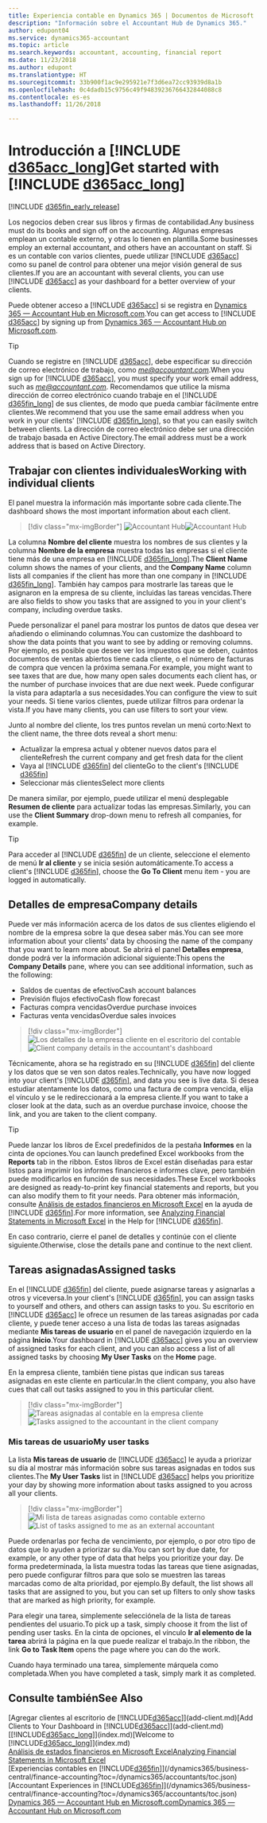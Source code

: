 ```yaml
---
title: Experiencia contable en Dynamics 365 | Documentos de Microsoft
description: "Información sobre el Accountant Hub de Dynamics 365."
author: edupont04
ms.service: dynamics365-accountant
ms.topic: article
ms.search.keywords: accountant, accounting, financial report
ms.date: 11/23/2018
ms.author: edupont
ms.translationtype: HT
ms.sourcegitcommit: 33b900f1ac9e295921e7f3d6ea72cc93939d8a1b
ms.openlocfilehash: 0c4dadb15c9756c49f94839236766432844088c8
ms.contentlocale: es-es
ms.lasthandoff: 11/26/2018

---
```

# <a name="get-started-with-include-d365acclongincludesd365acclongmdmd"></a><span data-ttu-id="3ec66-103">Introducción a [!INCLUDE [d365acc_long](includes/d365acc_long_md.md)]</span><span class="sxs-lookup"><span data-stu-id="3ec66-103">Get started with [!INCLUDE [d365acc_long](includes/d365acc_long_md.md)]</span></span>
[!INCLUDE [d365fin_early_release](includes/d365fin_early_release.md.md)]

<span data-ttu-id="3ec66-104">Los negocios deben crear sus libros y firmas de contabilidad.</span><span class="sxs-lookup"><span data-stu-id="3ec66-104">Any business must do its books and sign off on the accounting.</span></span> <span data-ttu-id="3ec66-105">Algunas empresas emplean un contable externo, y otras lo tienen en plantilla.</span><span class="sxs-lookup"><span data-stu-id="3ec66-105">Some businesses employ an external accountant, and others have an accountant on staff.</span></span> <span data-ttu-id="3ec66-106">Si es un contable con varios clientes, puede utilizar [!INCLUDE [d365acc](includes/d365acc_md.md)] como su panel de control para obtener una mejor visión general de sus clientes.</span><span class="sxs-lookup"><span data-stu-id="3ec66-106">If you are an accountant with several clients, you can use [!INCLUDE [d365acc](includes/d365acc_md.md)] as your dashboard for a better overview of your clients.</span></span>  

<span data-ttu-id="3ec66-107">Puede obtener acceso a [!INCLUDE [d365acc](includes/d365acc_md.md)] si se registra en [Dynamics 365 — Accountant Hub en Microsoft.com](https://www.microsoft.com/en-us/dynamics365/financial-insights-for-accountants).</span><span class="sxs-lookup"><span data-stu-id="3ec66-107">You can get access to [!INCLUDE [d365acc](includes/d365acc_md.md)] by signing up from [Dynamics 365 — Accountant Hub on Microsoft.com](https://www.microsoft.com/en-us/dynamics365/financial-insights-for-accountants).</span></span>  

> [!TIP]
>  <span data-ttu-id="3ec66-108">Cuando se registre en [!INCLUDE [d365acc](includes/d365acc_md.md)], debe especificar su dirección de correo electrónico de trabajo, como <em>me@accountant.com</em>.</span><span class="sxs-lookup"><span data-stu-id="3ec66-108">When you sign up for [!INCLUDE [d365acc](includes/d365acc_md.md)], you must specify your work email address, such as <em>me@accountant.com</em>.</span></span> <span data-ttu-id="3ec66-109">Recomendamos que utilice la misma dirección de correo electrónico cuando trabaje en el [!INCLUDE [d365fin_long](includes/d365fin_long_md.md)] de sus clientes, de modo que pueda cambiar fácilmente entre clientes.</span><span class="sxs-lookup"><span data-stu-id="3ec66-109">We recommend that you use the same email address when you work in your clients' [!INCLUDE [d365fin_long](includes/d365fin_long_md.md)], so that you can easily switch between clients.</span></span> <span data-ttu-id="3ec66-110">La dirección de correo electrónico debe ser una dirección de trabajo basada en Active Directory.</span><span class="sxs-lookup"><span data-stu-id="3ec66-110">The email address must be a work address that is based on Active Directory.</span></span>

## <a name="working-with-individual-clients"></a><span data-ttu-id="3ec66-111">Trabajar con clientes individuales</span><span class="sxs-lookup"><span data-stu-id="3ec66-111">Working with individual clients</span></span>
<span data-ttu-id="3ec66-112">El panel muestra la información más importante sobre cada cliente.</span><span class="sxs-lookup"><span data-stu-id="3ec66-112">The dashboard shows the most important information about each client.</span></span>  

> [!div class="mx-imgBorder"]
> <span data-ttu-id="3ec66-113">![Accountant Hub](./media/accountant-get-started/accountant-dashboard.png)</span><span class="sxs-lookup"><span data-stu-id="3ec66-113">![Accountant Hub](./media/accountant-get-started/accountant-dashboard.png)</span></span>

<span data-ttu-id="3ec66-114">La columna **Nombre del cliente** muestra los nombres de sus clientes y la columna **Nombre de la empresa** muestra todas las empresas si el cliente tiene más de una empresa en [!INCLUDE [d365fin_long](includes/d365fin_long_md.md)].</span><span class="sxs-lookup"><span data-stu-id="3ec66-114">The **Client Name** column shows the names of your clients, and the **Company Name** column lists all companies if the client has more than one company in [!INCLUDE [d365fin_long](includes/d365fin_long_md.md)].</span></span> <span data-ttu-id="3ec66-115">También hay campos para mostrarle las tareas que le asignaron en la empresa de su cliente, incluidas las tareas vencidas.</span><span class="sxs-lookup"><span data-stu-id="3ec66-115">There are also fields to show you tasks that are assigned to you in your client's company, including overdue tasks.</span></span>  

<span data-ttu-id="3ec66-116">Puede personalizar el panel para mostrar los puntos de datos que desea ver añadiendo o eliminando columnas.</span><span class="sxs-lookup"><span data-stu-id="3ec66-116">You can customize the dashboard to show the data points that you want to see by adding or removing columns.</span></span> <span data-ttu-id="3ec66-117">Por ejemplo, es posible que desee ver los impuestos que se deben, cuántos documentos de ventas abiertos tiene cada cliente, o el número de facturas de compra que vencen la próxima semana.</span><span class="sxs-lookup"><span data-stu-id="3ec66-117">For example, you might want to see taxes that are due, how many open sales documents each client has, or the number of purchase invoices that are due next week.</span></span> <span data-ttu-id="3ec66-118">Puede configurar la vista para adaptarla a sus necesidades.</span><span class="sxs-lookup"><span data-stu-id="3ec66-118">You can configure the view to suit your needs.</span></span> <span data-ttu-id="3ec66-119">Si tiene varios clientes, puede utilizar filtros para ordenar la vista.</span><span class="sxs-lookup"><span data-stu-id="3ec66-119">If you have many clients, you can use filters to sort your view.</span></span>  

<span data-ttu-id="3ec66-120">Junto al nombre del cliente, los tres puntos revelan un menú corto:</span><span class="sxs-lookup"><span data-stu-id="3ec66-120">Next to the client name, the three dots reveal a short menu:</span></span>

- <span data-ttu-id="3ec66-121">Actualizar la empresa actual y obtener nuevos datos para el cliente</span><span class="sxs-lookup"><span data-stu-id="3ec66-121">Refresh the current company and get fresh data for the client</span></span>  
- <span data-ttu-id="3ec66-122">Vaya al [!INCLUDE [d365fin](includes/d365fin_md.md)] del cliente</span><span class="sxs-lookup"><span data-stu-id="3ec66-122">Go to the client's [!INCLUDE [d365fin](includes/d365fin_md.md)]</span></span>  
- <span data-ttu-id="3ec66-123">Seleccionar más clientes</span><span class="sxs-lookup"><span data-stu-id="3ec66-123">Select more clients</span></span>  

<span data-ttu-id="3ec66-124">De manera similar, por ejemplo, puede utilizar el menú desplegable **Resumen de cliente** para actualizar todas las empresas.</span><span class="sxs-lookup"><span data-stu-id="3ec66-124">Similarly, you can use the **Client Summary** drop-down menu to refresh all companies, for example.</span></span>  

> [!TIP]
>  <span data-ttu-id="3ec66-125">Para acceder al [!INCLUDE [d365fin](includes/d365fin_md.md)] de un cliente, seleccione el elemento de menú **Ir al cliente** y se inicia sesión automáticamente.</span><span class="sxs-lookup"><span data-stu-id="3ec66-125">To access a client's [!INCLUDE [d365fin](includes/d365fin_md.md)], choose the **Go To Client** menu item - you are logged in automatically.</span></span>

## <a name="company-details"></a><span data-ttu-id="3ec66-126">Detalles de empresa</span><span class="sxs-lookup"><span data-stu-id="3ec66-126">Company details</span></span>
<span data-ttu-id="3ec66-127">Puede ver más información acerca de los datos de sus clientes eligiendo el nombre de la empresa sobre la que desea saber más.</span><span class="sxs-lookup"><span data-stu-id="3ec66-127">You can see more information about your clients' data by choosing the name of the company that you want to learn more about.</span></span> <span data-ttu-id="3ec66-128">Se abrirá el panel **Detalles empresa**, donde podrá ver la información adicional siguiente:</span><span class="sxs-lookup"><span data-stu-id="3ec66-128">This opens the **Company Details** pane, where you can see additional information, such as the following:</span></span>  

* <span data-ttu-id="3ec66-129">Saldos de cuentas de efectivo</span><span class="sxs-lookup"><span data-stu-id="3ec66-129">Cash account balances</span></span>  
* <span data-ttu-id="3ec66-130">Previsión flujos efectivo</span><span class="sxs-lookup"><span data-stu-id="3ec66-130">Cash flow forecast</span></span>  
* <span data-ttu-id="3ec66-131">Facturas compra vencidas</span><span class="sxs-lookup"><span data-stu-id="3ec66-131">Overdue purchase invoices</span></span>  
* <span data-ttu-id="3ec66-132">Facturas venta vencidas</span><span class="sxs-lookup"><span data-stu-id="3ec66-132">Overdue sales invoices</span></span>  

> [!div class="mx-imgBorder"]
> <span data-ttu-id="3ec66-133">![Los detalles de la empresa cliente en el escritorio del contable](./media/accountant-get-started/accountant-company-details.png)</span><span class="sxs-lookup"><span data-stu-id="3ec66-133">![Client company details in the accountant's dashboard](./media/accountant-get-started/accountant-company-details.png)</span></span>

<span data-ttu-id="3ec66-134">Técnicamente, ahora se ha registrado en su [!INCLUDE [d365fin](includes/d365fin_md.md)] del cliente y los datos que se ven son datos reales.</span><span class="sxs-lookup"><span data-stu-id="3ec66-134">Technically, you have now logged into your client's [!INCLUDE [d365fin](includes/d365fin_md.md)], and data you see is live data.</span></span> <span data-ttu-id="3ec66-135">Si desea estudiar atentamente los datos, como una factura de compra vencida, elija el vínculo y se le redireccionará a la empresa cliente.</span><span class="sxs-lookup"><span data-stu-id="3ec66-135">If you want to take a closer look at the data, such as an overdue purchase invoice, choose the link, and you are taken to the client company.</span></span>  

> [!TIP]
> <span data-ttu-id="3ec66-136">Puede lanzar los libros de Excel predefinidos de la pestaña **Informes** en la cinta de opciones.</span><span class="sxs-lookup"><span data-stu-id="3ec66-136">You can launch predefined Excel workbooks from the **Reports** tab in the ribbon.</span></span> <span data-ttu-id="3ec66-137">Estos libros de Excel están diseñadas para estar listos para imprimir los informes financieros e informes clave, pero también puede modificarlos en función de sus necesidades.</span><span class="sxs-lookup"><span data-stu-id="3ec66-137">These Excel workbooks are designed as ready-to-print key financial statements and reports, but you can also modify them to fit your needs.</span></span> <span data-ttu-id="3ec66-138">Para obtener más información, consulte [Análisis de estados financieros en Microsoft Excel](/dynamics365/business-central/finance-analyze-excel?toc=/dynamics365/accountants/toc.json) en la ayuda de [!INCLUDE [d365fin](includes/d365fin_md.md)].</span><span class="sxs-lookup"><span data-stu-id="3ec66-138">For more information, see [Analyzing Financial Statements in Microsoft Excel](/dynamics365/business-central/finance-analyze-excel?toc=/dynamics365/accountants/toc.json) in the Help for [!INCLUDE [d365fin](includes/d365fin_md.md)].</span></span>  

<span data-ttu-id="3ec66-139">En caso contrario, cierre el panel de detalles y continúe con el cliente siguiente.</span><span class="sxs-lookup"><span data-stu-id="3ec66-139">Otherwise, close the details pane and continue to the next client.</span></span>  

## <a name="assigned-tasks"></a><span data-ttu-id="3ec66-140">Tareas asignadas</span><span class="sxs-lookup"><span data-stu-id="3ec66-140">Assigned tasks</span></span>
<span data-ttu-id="3ec66-141">En el [!INCLUDE [d365fin](includes/d365fin_md.md)] del cliente, puede asignarse tareas y asignarlas a otros y viceversa.</span><span class="sxs-lookup"><span data-stu-id="3ec66-141">In your client's [!INCLUDE [d365fin](includes/d365fin_md.md)], you can assign tasks to yourself and others, and others can assign tasks to you.</span></span> <span data-ttu-id="3ec66-142">Su escritorio en [!INCLUDE [d365acc](includes/d365acc_md.md)] le ofrece un resumen de las tareas asignadas por cada cliente, y puede tener acceso a una lista de todas las tareas asignadas mediante **Mis tareas de usuario** en el panel de navegación izquierdo en la página **Inicio**.</span><span class="sxs-lookup"><span data-stu-id="3ec66-142">Your dashboard in [!INCLUDE [d365acc](includes/d365acc_md.md)] gives you an overview of assigned tasks for each client, and you can also access a list of all assigned tasks by choosing **My User Tasks** on the **Home** page.</span></span>  

<span data-ttu-id="3ec66-143">En la empresa cliente, también tiene pistas que indican sus tareas asignadas en este cliente en particular.</span><span class="sxs-lookup"><span data-stu-id="3ec66-143">In the client company, you also have cues that call out tasks assigned to you in this particular client.</span></span>

> [!div class="mx-imgBorder"]
> <span data-ttu-id="3ec66-144">![Tareas asignadas al contable en la empresa cliente](./media/accountant-get-started/accountant-company-details-tasks.png)</span><span class="sxs-lookup"><span data-stu-id="3ec66-144">![Tasks assigned to the accountant in the client company](./media/accountant-get-started/accountant-company-details-tasks.png)</span></span>

### <a name="my-user-tasks"></a><span data-ttu-id="3ec66-145">Mis tareas de usuario</span><span class="sxs-lookup"><span data-stu-id="3ec66-145">My user tasks</span></span>
<span data-ttu-id="3ec66-146">La lista **Mis tareas de usuario** de [!INCLUDE [d365acc](includes/d365acc_md.md)] le ayuda a priorizar su día al mostrar más información sobre sus tareas asignadas en todos sus clientes.</span><span class="sxs-lookup"><span data-stu-id="3ec66-146">The **My User Tasks** list in [!INCLUDE [d365acc](includes/d365acc_md.md)] helps you prioritize your day by showing more information about tasks assigned to you across all your clients.</span></span>  

> [!div class="mx-imgBorder"]
> <span data-ttu-id="3ec66-147">![Mi lista de tareas asignadas como contable externo](./media/accountant-get-started/accountant-tasklist.png)</span><span class="sxs-lookup"><span data-stu-id="3ec66-147">![List of tasks assigned to me as an external accountant](./media/accountant-get-started/accountant-tasklist.png)</span></span>

<span data-ttu-id="3ec66-148">Puede ordenarlas por fecha de vencimiento, por ejemplo, o por otro tipo de datos que lo ayuden a priorizar su día.</span><span class="sxs-lookup"><span data-stu-id="3ec66-148">You can sort by due date, for example, or any other type of data that helps you prioritize your day.</span></span> <span data-ttu-id="3ec66-149">De forma predeterminada, la lista muestra todas las tareas que tiene asignadas, pero puede configurar filtros para que solo se muestren las tareas marcadas como de alta prioridad, por ejemplo.</span><span class="sxs-lookup"><span data-stu-id="3ec66-149">By default, the list shows all tasks that are assigned to you, but you can set up filters to only show tasks that are marked as high priority, for example.</span></span>

<span data-ttu-id="3ec66-150">Para elegir una tarea, simplemente selecciónela de la lista de tareas pendientes del usuario.</span><span class="sxs-lookup"><span data-stu-id="3ec66-150">To pick up a task, simply choose it from the list of pending user tasks.</span></span> <span data-ttu-id="3ec66-151">En la cinta de opciones, el vínculo **Ir al elemento de la tarea** abrirá la página en la que puede realizar el trabajo.</span><span class="sxs-lookup"><span data-stu-id="3ec66-151">In the ribbon, the link **Go to Task Item** opens the page where you can do the work.</span></span>  

<span data-ttu-id="3ec66-152">Cuando haya terminado una tarea, simplemente márquela como completada.</span><span class="sxs-lookup"><span data-stu-id="3ec66-152">When you have completed a task, simply mark it as completed.</span></span>  

## <a name="see-also"></a><span data-ttu-id="3ec66-153">Consulte también</span><span class="sxs-lookup"><span data-stu-id="3ec66-153">See Also</span></span>

<span data-ttu-id="3ec66-154">[Agregar clientes al escritorio de [!INCLUDE[d365acc](includes/d365acc_md.md)]](add-client.md)</span><span class="sxs-lookup"><span data-stu-id="3ec66-154">[Add Clients to Your Dashboard in [!INCLUDE[d365acc](includes/d365acc_md.md)]](add-client.md)</span></span>  
<span data-ttu-id="3ec66-155">[[!INCLUDE[d365acc_long](includes/d365acc_long_md.md)]](index.md)</span><span class="sxs-lookup"><span data-stu-id="3ec66-155">[Welcome to [!INCLUDE[d365acc_long](includes/d365acc_long_md.md)]](index.md)</span></span>  
[<span data-ttu-id="3ec66-156">Análisis de estados financieros en Microsoft Excel</span><span class="sxs-lookup"><span data-stu-id="3ec66-156">Analyzing Financial Statements in Microsoft Excel</span></span>](/dynamics365/business-central/finance-analyze-excel?toc=/dynamics365/accountants/toc.json)  
<span data-ttu-id="3ec66-157">[Experiencias contables en [!INCLUDE[d365fin](includes/d365fin_md.md)]](/dynamics365/business-central/finance-accounting?toc=/dynamics365/accountants/toc.json)</span><span class="sxs-lookup"><span data-stu-id="3ec66-157">[Accountant Experiences in [!INCLUDE[d365fin](includes/d365fin_md.md)]](/dynamics365/business-central/finance-accounting?toc=/dynamics365/accountants/toc.json)</span></span>  
[<span data-ttu-id="3ec66-158">Dynamics 365 — Accountant Hub en Microsoft.com</span><span class="sxs-lookup"><span data-stu-id="3ec66-158">Dynamics 365 — Accountant Hub on Microsoft.com</span></span>](https://www.microsoft.com/en-us/dynamics365/financial-insights-for-accountants)  

